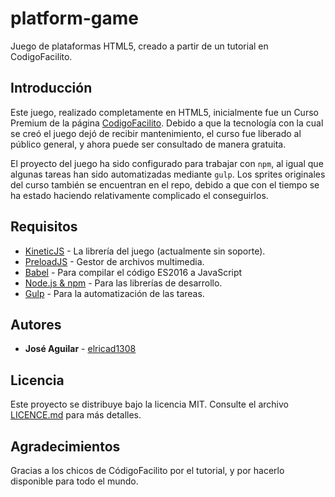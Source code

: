 # platform-game

Juego de plataformas HTML5, creado a partir de un tutorial en CodigoFacilito.

## Introducción

Este juego, realizado completamente en HTML5, inicialmente fue un Curso Premium de la página [CodigoFacilito](http://codigofacilito.com/cursos/plataformas_html5). Debido a que la tecnología con la cual se creó el juego dejó de recibir mantenimiento, el curso fue liberado al público general, y ahora puede ser consultado de manera gratuita.

El proyecto del juego ha sido configurado para trabajar con `npm`, al igual que algunas tareas han sido automatizadas mediante `gulp`. Los sprites originales del curso también se encuentran en el repo, debido a que con el tiempo se ha estado haciendo relativamente complicado el conseguirlos.

## Requisitos 
* [KineticJS](http://kineticjs.com/) - La librería del juego (actualmente sin soporte).
* [PreloadJS](http://www.createjs.com/preloadjs) - Gestor de archivos multimedia.
* [Babel](https://babeljs.io/) - Para compilar el código ES2016 a JavaScript 
* [Node.js & npm](https://nodejs.org/es/) - Para las librerías de desarrollo.
* [Gulp](http://gulpjs.com/) - Para la automatización de las tareas.

## Autores 

* **José Aguilar** - [elricad1308](https://github.com/elricad1308)

## Licencia

Este proyecto se distribuye bajo la licencia MIT. Consulte el archivo [LICENCE.md](LICENSE.md) para más detalles.

## Agradecimientos 

Gracias a los chicos de CódigoFacilito por el tutorial, y por hacerlo disponible para todo el mundo.
